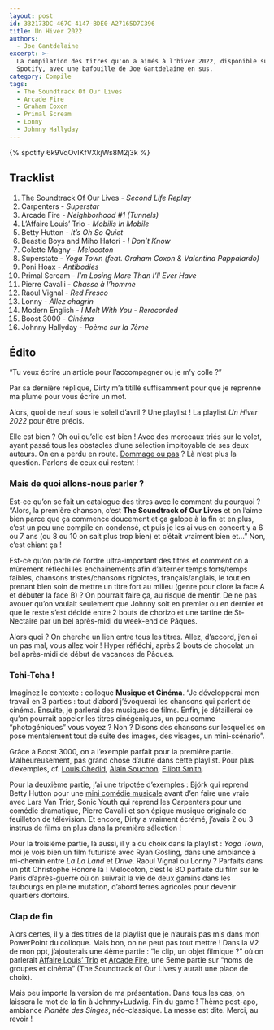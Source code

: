 ```yaml
---
layout: post
id: 332173DC-467C-4147-BDE0-A27165D7C396
title: Un Hiver 2022
authors:
  - Joe Gantdelaine
excerpt: >-
  La compilation des titres qu'on a aimés à l'hiver 2022, disponible sur
  Spotify, avec une bafouille de Joe Gantdelaine en sus.
category: Compile
tags:
  - The Soundtrack Of Our Lives
  - Arcade Fire
  - Graham Coxon
  - Primal Scream
  - Lonny
  - Johnny Hallyday
---
```


{% spotify 6k9VqOvIKfVXkjWs8M2j3k %}

## Tracklist

1. The Soundtrack Of Our Lives - _Second Life Replay_
1. Carpenters - _Superstar_
1. Arcade Fire - _Neighborhood #1 (Tunnels)_
1. L’Affaire Louis’ Trio - _Mobilis In Mobile_
1. Betty Hutton - _It’s Oh So Quiet_
1. Beastie Boys and Miho Hatori - _I Don’t Know_
1. Colette Magny - _Melocoton_
1. Superstate - _Yoga Town (feat. Graham Coxon & Valentina Pappalardo)_
1. Poni Hoax - _Antibodies_
1. Primal Scream - _I’m Losing More Than I’ll Ever Have_
1. Pierre Cavalli - _Chasse à l’homme_
1. Raoul Vignal - _Red Fresco_
1. Lonny - _Allez chagrin_
1. Modern English - _I Melt With You - Rerecorded_
1. Boost 3000 - _Cinéma_
1. Johnny Hallyday - _Poème sur la 7ème_

## Édito

“Tu veux écrire un article pour l’accompagner ou je m’y colle ?”

Par sa dernière réplique, Dirty m’a titillé suffisamment pour que je reprenne ma
plume pour vous écrire un mot.

Alors, quoi de neuf sous le soleil d’avril ? Une playlist ! La playlist _Un
Hiver 2022_ pour être précis.

Elle est bien ? Oh oui qu’elle est bien ! Avec des morceaux triés sur le volet,
ayant passé tous les obstacles d’une sélection impitoyable de ses deux auteurs.
On en a perdu en route. [Dommage ou pas][1] ? Là n’est plus la question. Parlons
de ceux qui restent !

### Mais de quoi allons-nous parler ?

Est-ce qu’on se fait un catalogue des titres avec le comment du pourquoi ?
“Alors, la première chanson, c’est **The Soundtrack of Our Lives** et on l’aime
bien parce que ça commence doucement et ça galope à la fin et en plus, c’est un
peu une compile en condensé, et puis je les ai vus en concert y a 6 ou 7 ans (ou
8 ou 10 on sait plus trop bien) et c’était vraiment bien et…” Non, c’est chiant
ça !

Est-ce qu’on parle de l’ordre ultra-important des titres et comment on a
mûrement réfléchi les enchainements afin d’alterner temps forts/temps faibles,
chansons tristes/chansons rigolotes, français/anglais, le tout en prenant bien
soin de mettre un titre fort au milieu (genre pour clore la face A et débuter la
face B) ? On pourrait faire ça, au risque de mentir. De ne pas avouer qu’on
voulait seulement que Johnny soit en premier ou en dernier et que le reste s’est
décidé entre 2 bouts de chorizo et une tartine de St-Nectaire par un bel
après-midi du week-end de Pâques.

Alors quoi ? On cherche un lien entre tous les titres. Allez, d’accord, j’en ai
un pas mal, vous allez voir ! Hyper réfléchi, après 2 bouts de chocolat un bel
après-midi de début de vacances de Pâques.

### Tchi-Tcha !

Imaginez le contexte : colloque **Musique et Cinéma**. “Je développerai mon
travail en 3 parties : tout d’abord j’évoquerai les chansons qui parlent de
cinéma. Ensuite, je parlerai des musiques de films. Enfin, je détaillerai ce
qu’on pourrait appeler les titres cinégéniques, un peu comme “photogéniques”
vous voyez ? Non ? Disons des chansons sur lesquelles on pose mentalement tout
de suite des images, des visages, un mini-scénario”.

Grâce à Boost 3000, on a l’exemple parfait pour la première partie.
Malheureusement, pas grand chose d’autre dans cette playlist. Pour plus
d’exemples, cf. [Louis Chedid][2], [Alain Souchon][3], [Elliott Smith][4].

Pour la deuxième partie, j’ai une tripotée d’exemples : Björk qui reprend Betty
Hutton pour une [mini comédie musicale][5] avant d’en faire une vraie avec Lars
Van Trier, Sonic Youth qui reprend les Carpenters pour une comédie dramatique,
Pierre Cavalli et son épique musique originale de feuilleton de télévision. Et
encore, Dirty a vraiment écrémé, j’avais 2 ou 3 instrus de films en plus dans la
première sélection !

Pour la troisième partie, là aussi, il y a du choix dans la playlist : _Yoga
Town_, moi je vois bien un film futuriste avec Ryan Gosling, dans une ambiance à
mi-chemin entre _La La Land_ et _Drive_. Raoul Vignal ou Lonny ? Parfaits dans
un ptit Christophe Honoré là ! Melocoton, c’est le BO parfaite du film sur le
Paris d’après-guerre où on suivrait la vie de deux gamins dans les faubourgs en
pleine mutation, d’abord terres agricoles pour devenir quartiers dortoirs.

### Clap de fin

Alors certes, il y a des titres de la playlist que je n’aurais pas mis dans mon
PowerPoint du colloque. Mais bon, on ne peut pas tout mettre ! Dans la V2 de mon
ppt, j’ajouterais une 4ème partie : “le clip, un objet filmique ?” où on
parlerait [Affaire Louis’ Trio][6] et [Arcade Fire][7], une 5ème partie sur
“noms de groupes et cinéma” (The Soundtrack of Our Lives y aurait une place de
choix).

Mais peu importe la version de ma présentation. Dans tous les cas, on laissera
le mot de la fin à Johnny+Ludwig. Fin du game ! Thème post-apo, ambiance
_Planète des Singes_, néo-classique. La messe est dite. Merci, au revoir !

[1]:
  https://www.youtube.com/watch?v=ljbq8Kg1Mic
  "Les frères Jacques - Les fesses"
[2]: https://www.youtube.com/watch?v=VJwGASrjnIY "Louis Chedid - Ainsi soit-il"
[3]: https://www.youtube.com/watch?v=o0AZfX3YPgY "Alain Souchon - Manivelle"
[4]:
  https://www.youtube.com/watch?v=ke2NTnkp1tE
  "Elliott Smith - Can’t Make a Sound"
[5]: https://www.youtube.com/watch?v=gLF-_Z8TK1k "Björk - It's Oh So Quiet"
[6]:
  https://www.youtube.com/watch?v=GPPNMsxfAzA
  "L’Affaire Louis’ Trio - Mobilis In Mobile"
[7]:
  https://www.youtube.com/watch?v=VU_2R1rjbD8
  "Arcade Fire - Neighborhood #1 (Tunnels)"
